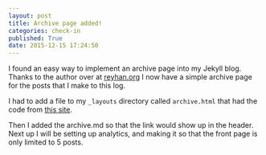 ```yaml
---
layout: post
title: Archive page added!
categories: check-in
published: True
date: 2015-12-15 17:24:50
---
```


I found an easy way to implement an archive page into my Jekyll blog. Thanks to the author over at [reyhan.org](http://reyhan.org) I now have a simple archive page for the posts that I make to this log.

I had to add a file to my `_layouts` directory called `archive.html` that had the code from [this site](http://reyhan.org/2013/03/jekyll-archive-without-plugins.html).

Then I added the archive.md so that the link would show up in the header. Next up I will be setting up analytics, and making it so that the front page is only limited to 5 posts.
